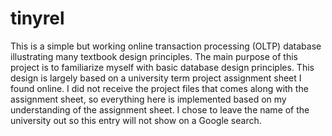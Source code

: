 tinyrel
=======

This is a simple but working online transaction processing (OLTP) database illustrating many textbook design principles. The main purpose of this project is to familiarize myself with basic database design principles. This design is largely based on a university term project assignment sheet I found online. I did not receive the project files that comes along with the assignment sheet, so everything here is implemented based on my understanding of the assignment sheet. I chose to leave the name of the university out so this entry will not show on a Google search.